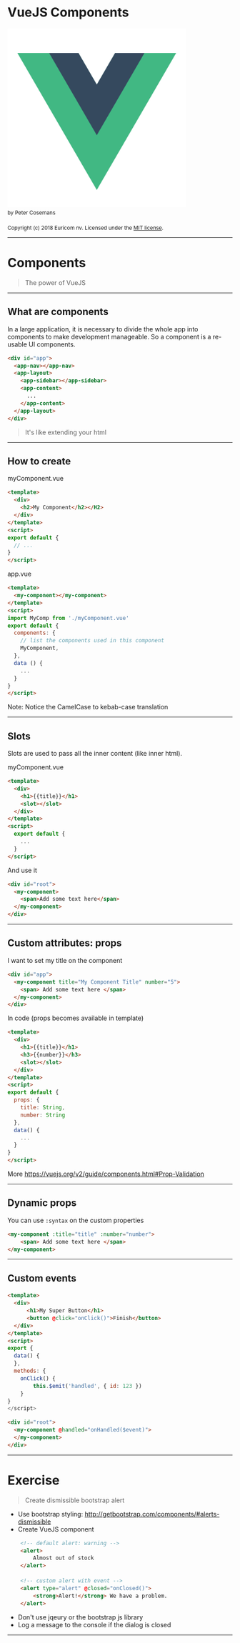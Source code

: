 # VueJS Components
<img src="./images/vue-logo.png" width="400px" /><br>
<small>by Peter Cosemans</small>
<br>
<br>
<small>
Copyright (c) 2018 Euricom nv. Licensed under the [MIT license](https://opensource.org/licenses/MIT).
</small>

<style type="text/css">
.reveal pre code {
    display: block;
    padding: 5px;
    overflow: auto;
    max-height: 800px;
    word-wrap: normal;
}
</style>

---

# Components

> The power of VueJS

----

## What are components

In a large application, it is necessary to divide the whole app into components to make development manageable.  So a component is a re-usable UI components.

```html
<div id="app">
  <app-nav></app-nav>
  <app-layout>
    <app-sidebar></app-sidebar>
    <app-content>
      ...
    </app-content>
  </app-layout>
</div>
```

> It's like extending your html

----

## How to create

myComponent.vue

```html
<template>
  <div>
    <h2>My Component</h2></H2>
  </div>
</template>
<script>
export default {
  // ...
}
</script>
```

app.vue

```html
<template>
  <my-component></my-component>
</template>
<script>
import MyComp from './myComponent.vue'
export default {
  components: {
    // list the components used in this component
    MyComponent,
  },
  data () {
    ...
  }
}
</script>
```

Note: Notice the CamelCase to kebab-case translation

----

## Slots

Slots are used to pass all the inner content (like inner html).

myComponent.vue

```html
<template>
  <div>
    <h1>{{title}}</h1>
    <slot></slot>
  </div>
</template>
<script>
  export default {
    ...
  }
</script>
```

And use it

```html
<div id="root">
  <my-component>
    <span>Add some text here</span>
  </my-component>
</div>
```

----

## Custom attributes: props

I want to set my title on the component

```html
<div id="app">
  <my-component title="My Component Title" number="5">
    <span> Add some text here </span>
  </my-component>
</div>
```

In code (props becomes available in template)

```html
<template>
  <div>
    <h1>{{title}}</h1>
    <h3>{{number}}</h3>
    <slot></slot>
  </div>
</template>
<script>
export default {
  props: {
    title: String,
    number: String
  },
  data() {
    ...
  }
}
</script>
```

More https://vuejs.org/v2/guide/components.html#Prop-Validation

----

## Dynamic props

You can use `:syntax` on the custom properties

```html
<my-component :title="title" :number="number">
    <span> Add some text here </span>
</my-component>
```

----

## Custom events

```html
<template>
  <div>
      <h1>My Super Button</h1>
      <button @click="onClick()">Finish</button>
  </div>
</template>
<script>
export {
  data() {
  },
  methods: {
    onClick() {
        this.$emit('handled', { id: 123 })
    }
}
</script>
```

```html
<div id="root">
  <my-component @handled="onHandled($event)">
  </my-component>
</div>
```

---

# Exercise

> Create dismissible bootstrap alert

- Use bootstrap styling: http://getbootstrap.com/components/#alerts-dismissible
- Create VueJS component

```html
    <!-- default alert: warning -->
    <alert>
        Almost out of stock
    </alert>

    <!-- custom alert with event -->
    <alert type="alert" @closed="onClosed()">
        <strong>Alert!</strong> We have a problem.
    </alert>
```

- Don't use jqeury or the bootstrap js library
- Log a message to the console if the dialog is closed

---
